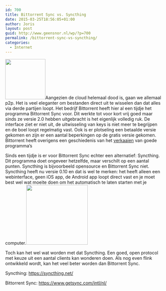 ```yaml
---
id: 700
title: Bittorrent Sync vs. Syncthing
date: 2015-03-25T18:56:05+01:00
author: Joris
layout: post
guid: http://www.geensnor.nl/wp/?p=700
permalink: /bittorrent-sync-vs-syncthing/
categories:
  - Internet
---
```

<img class="alignleft" src="https://avatars1.githubusercontent.com/u/7628018?v=3&s=400" alt="" width="128" height="128" />Aangezien de cloud helemaal dood is, gaan we allemaal p2p. Het is veel eleganter om bestanden direct uit te wisselen dan dat alles via derde partijen loopt. Het bedrijf Bittorrent heeft hier al een tijdje het programma Bittorrent Sync voor. Dit werkte tot voor kort vrij goed maar sinds ze versie 2.0 hebben uitgebracht is het eigenlijk volledig ruk. De interface ziet er niet uit, de uitwisseling van keys is niet meer te begrijpen en de boel loopt regelmatig vast. Ook is er plotseling een betaalde versie gekomen en zijn er een aantal beperkingen op de gratis versie gekomen. Bittorrent heeft overigens een geschiedenis van het [verkaaien](https://tweakers.net/nieuws/101750/nieuwe-versie-utorrent-levert-cryptocoin-miner-mee.html) van goede programma&#8217;s

Sinds een tijdje is er voor Bittorrent Sync echter een alternatief: Syncthing. Dit programma doet ongeveer hetzelfde, maar verschilt op een aantal punten. Syncthing is bijvoorbeeld opensource en Bittorrent Sync niet. Syncthing heeft nu versie 0.10 en dat is wel te merken: het heeft alleen een webinterface, geen iOS app, de Android app loopt direct vast en je moet best wel wat moeite doen om het automatisch te laten starten met je computer.<img class="alignright" src="http://cdn.redmondpie.com/wp-content/uploads/2013/11/BT-Sync-iOS.png" alt="" width="196" height="190" />

Toch kan het wel wat worden met dat Syncthing. Een goed, open protocol met keuze uit een aantal clients kan wonderen doen. Als nog even flink ontwikkeld wordt, kan het veel beter worden dan Bittorrent Sync.

Syncthing: <a title="https://syncthing.net/" href="https://syncthing.net/" target="_blank">https://syncthing.net/</a>

Bittorrent Sync: <a title="https://www.getsync.com/intl/nl/" href="https://www.getsync.com/intl/nl/" target="_blank">https://www.getsync.com/intl/nl/</a>